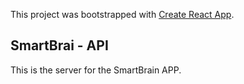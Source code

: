 This project was bootstrapped with [Create React App](https://github.com/facebook/create-react-app).

## SmartBrai - API
 This is the server for the SmartBrain APP.


